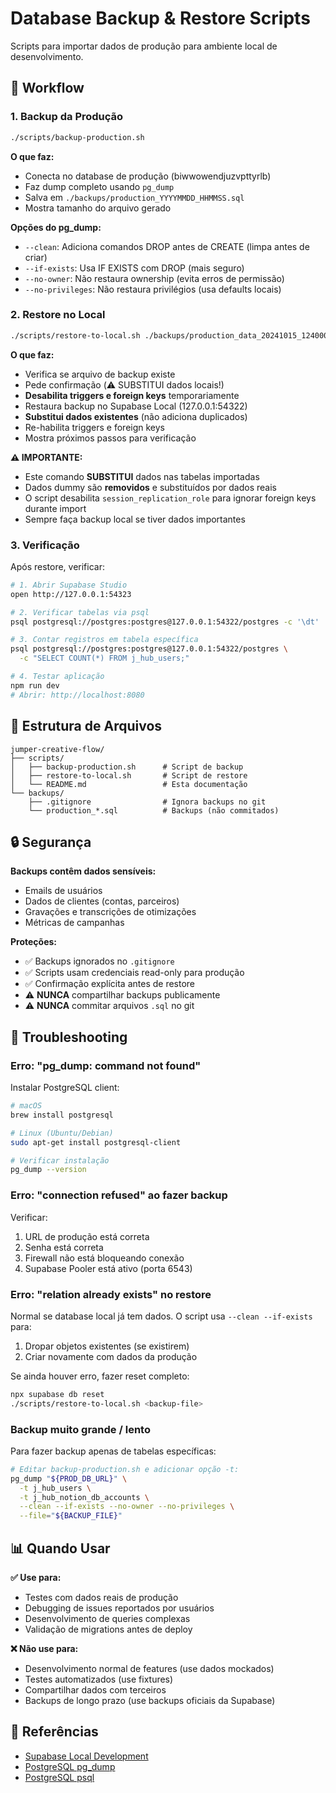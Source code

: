 # Database Backup & Restore Scripts

Scripts para importar dados de produção para ambiente local de desenvolvimento.

## 🔄 Workflow

### 1. Backup da Produção

```bash
./scripts/backup-production.sh
```

**O que faz:**
- Conecta no database de produção (biwwowendjuzvpttyrlb)
- Faz dump completo usando `pg_dump`
- Salva em `./backups/production_YYYYMMDD_HHMMSS.sql`
- Mostra tamanho do arquivo gerado

**Opções do pg_dump:**
- `--clean`: Adiciona comandos DROP antes de CREATE (limpa antes de criar)
- `--if-exists`: Usa IF EXISTS com DROP (mais seguro)
- `--no-owner`: Não restaura ownership (evita erros de permissão)
- `--no-privileges`: Não restaura privilégios (usa defaults locais)

### 2. Restore no Local

```bash
./scripts/restore-to-local.sh ./backups/production_data_20241015_124000.sql
```

**O que faz:**
- Verifica se arquivo de backup existe
- Pede confirmação (⚠️ SUBSTITUI dados locais!)
- **Desabilita triggers e foreign keys** temporariamente
- Restaura backup no Supabase Local (127.0.0.1:54322)
- **Substitui dados existentes** (não adiciona duplicados)
- Re-habilita triggers e foreign keys
- Mostra próximos passos para verificação

**⚠️ IMPORTANTE:**
- Este comando **SUBSTITUI** dados nas tabelas importadas
- Dados dummy são **removidos** e substituídos por dados reais
- O script desabilita `session_replication_role` para ignorar foreign keys durante import
- Sempre faça backup local se tiver dados importantes

### 3. Verificação

Após restore, verificar:

```bash
# 1. Abrir Supabase Studio
open http://127.0.0.1:54323

# 2. Verificar tabelas via psql
psql postgresql://postgres:postgres@127.0.0.1:54322/postgres -c '\dt'

# 3. Contar registros em tabela específica
psql postgresql://postgres:postgres@127.0.0.1:54322/postgres \
  -c "SELECT COUNT(*) FROM j_hub_users;"

# 4. Testar aplicação
npm run dev
# Abrir: http://localhost:8080
```

## 📂 Estrutura de Arquivos

```
jumper-creative-flow/
├── scripts/
│   ├── backup-production.sh      # Script de backup
│   ├── restore-to-local.sh       # Script de restore
│   └── README.md                 # Esta documentação
└── backups/
    ├── .gitignore                # Ignora backups no git
    └── production_*.sql          # Backups (não commitados)
```

## 🔒 Segurança

**Backups contêm dados sensíveis:**
- Emails de usuários
- Dados de clientes (contas, parceiros)
- Gravações e transcrições de otimizações
- Métricas de campanhas

**Proteções:**
- ✅ Backups ignorados no `.gitignore`
- ✅ Scripts usam credenciais read-only para produção
- ✅ Confirmação explícita antes de restore
- ⚠️ **NUNCA** compartilhar backups publicamente
- ⚠️ **NUNCA** commitar arquivos `.sql` no git

## 🚨 Troubleshooting

### Erro: "pg_dump: command not found"

Instalar PostgreSQL client:

```bash
# macOS
brew install postgresql

# Linux (Ubuntu/Debian)
sudo apt-get install postgresql-client

# Verificar instalação
pg_dump --version
```

### Erro: "connection refused" ao fazer backup

Verificar:
1. URL de produção está correta
2. Senha está correta
3. Firewall não está bloqueando conexão
4. Supabase Pooler está ativo (porta 6543)

### Erro: "relation already exists" no restore

Normal se database local já tem dados. O script usa `--clean --if-exists` para:
1. Dropar objetos existentes (se existirem)
2. Criar novamente com dados da produção

Se ainda houver erro, fazer reset completo:

```bash
npx supabase db reset
./scripts/restore-to-local.sh <backup-file>
```

### Backup muito grande / lento

Para fazer backup apenas de tabelas específicas:

```bash
# Editar backup-production.sh e adicionar opção -t:
pg_dump "${PROD_DB_URL}" \
  -t j_hub_users \
  -t j_hub_notion_db_accounts \
  --clean --if-exists --no-owner --no-privileges \
  --file="${BACKUP_FILE}"
```

## 📊 Quando Usar

**✅ Use para:**
- Testes com dados reais de produção
- Debugging de issues reportados por usuários
- Desenvolvimento de queries complexas
- Validação de migrations antes de deploy

**❌ Não use para:**
- Desenvolvimento normal de features (use dados mockados)
- Testes automatizados (use fixtures)
- Compartilhar dados com terceiros
- Backups de longo prazo (use backups oficiais da Supabase)

## 🔗 Referências

- [Supabase Local Development](https://supabase.com/docs/guides/cli/local-development)
- [PostgreSQL pg_dump](https://www.postgresql.org/docs/current/app-pgdump.html)
- [PostgreSQL psql](https://www.postgresql.org/docs/current/app-psql.html)
